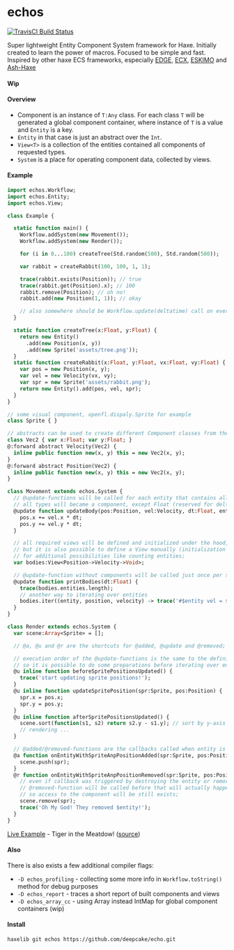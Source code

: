 # echos
[![TravisCI Build Status](https://travis-ci.org/deepcake/echo.svg?branch=master)](https://travis-ci.org/deepcake/echo)

Super lightweight Entity Component System framework for Haxe. 
Initially created to learn the power of macros. 
Focused to be simple and fast. 
Inspired by other haxe ECS frameworks, especially [EDGE](https://github.com/fponticelli/edge), [ECX](https://github.com/eliasku/ecx), [ESKIMO](https://github.com/PDeveloper/eskimo) and [Ash-Haxe](https://github.com/nadako/Ash-Haxe)

#### Wip

#### Overview
 * Component is an instance of `T:Any` class. For each class `T` will be generated a global component container, where instance of `T` is a value and `Entity` is a key. 
 * `Entity` in that case is just an abstract over the `Int`. 
 * `View<T>` is a collection of the entities contained all components of requested types. 
 * `System` is a place for operating component data, collected by views. 

#### Example
```haxe
import echos.Workflow;
import echos.Entity;
import echos.View;

class Example {

  static function main() {
    Workflow.addSystem(new Movement());
    Workflow.addSystem(new Render());

    for (i in 0...100) createTree(Std.random(500), Std.random(500));

    var rabbit = createRabbit(100, 100, 1, 1);

    trace(rabbit.exists(Position)); // true
    trace(rabbit.get(Position).x); // 100
    rabbit.remove(Position); // oh no!
    rabbit.add(new Position(1, 1)); // okay

    // also somewhere should be Workflow.update(deltatime) call on every tick
  }

  static function createTree(x:Float, y:Float) {
    return new Entity()
      .add(new Position(x, y))
      .add(new Sprite('assets/tree.png'));
  }
  static function createRabbit(x:Float, y:Float, vx:Float, vy:Float) {
    var pos = new Position(x, y);
    var vel = new Velocity(vx, vy);
    var spr = new Sprite('assets/rabbit.png');
    return new Entity().add(pos, vel, spr);
  }
}

// some visual component, openfl.dispaly.Sprite for example
class Sprite { } 

// abstracts can be used to create different Component classes from the same Base class without overhead
class Vec2 { var x:Float; var y:Float; }
@:forward abstract Velocity(Vec2) { 
  inline public function new(x, y) this = new Vec2(x, y);
}
@:forward abstract Position(Vec2) {
  inline public function new(x, y) this = new Vec2(x, y);
}

class Movement extends echos.System {
  // @update-functions will be called for each entity that contains all defined components;
  // all types will became a component, except Float (reserved for delta time) and Int/Entity;
  @update function updateBody(pos:Position, vel:Velocity, dt:Float, entity:Entity) {
    pos.x += vel.x * dt;
    pos.y += vel.y * dt;
  }

  // all required views will be defined and initialized under the hood,
  // but it is also possible to define a View manually (initialization is still not needed) 
  // for additional possibilities like counting entities;
  var bodies:View<Position->Velocity->Void>;

  // @update-function without components will be called just once per system update;
  @update function printBodies(dt:Float) {
    trace(bodies.entities.length);
    // another way to iterating over entities
    bodies.iter((entity, position, velocity) -> trace('#$entity vel = $velocity'));
  }
}

class Render extends echos.System {
  var scene:Array<Sprite> = [];

  // @a, @u and @r are the shortcuts for @added, @update and @removed;

  // execution order of the @update-functions is the same to the definition order, 
  // so it is possible to do some preparations before iterating over entities;
  @u inline function beforeSpritePositionsUpdated() {
    trace('start updating sprite positions!');
  }
  @u inline function updateSpritePosition(spr:Sprite, pos:Position) {
    spr.x = pos.x;
    spr.y = pos.y;
  }
  @u inline function afterSpritePositionsUpdated() {
    scene.sort(function(s1, s2) return s2.y - s1.y); // sort by y-axis for 2d
    // rendering ...
  }

  // @added/@removed-functions are the callbacks called when entity is added or removed from the view;
  @a function onEntityWithSpriteAnpPositionAdded(spr:Sprite, pos:Position) {
    scene.push(spr);
  }
  @r function onEntityWithSpriteAnpPositionRemoved(spr:Sprite, pos:Position, entity:Entity) {
    // even if callback was triggered by destroying the entity or removing a Sprite component, 
    // @removed-function will be called before that will actually happened, 
    // so access to the component will be still exists;
    scene.remove(spr);
    trace('Oh My God! They removed $entity!');
  }
}
```


[Live Example](https://deepcake.github.io/echo/web/) - Tiger in the Meatdow! ([source](https://github.com/deepcake/echo/blob/master/example/TigerInTheMeatdow.hx))


#### Also
There is also exists a few additional compiler flags:
 * `-D echos_profiling` - collecting some more info in `Workflow.toString()` method for debug purposes
 * `-D echos_report` - traces a short report of built components and views
 * `-D echos_array_cc` - using Array<T> instead IntMap<T> for global component containers (wip)

#### Install
```haxelib git echos https://github.com/deepcake/echo.git```

